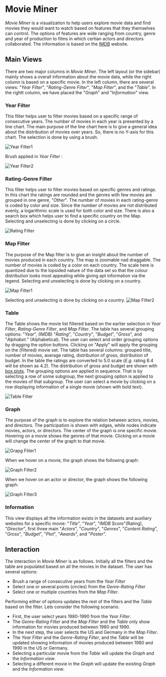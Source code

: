 # Movie Miner


*Movie Miner* is a visualization to help users explore movie data and find movies they would want to watch based on features that they themselves can control. The options of features are wide ranging from country, genre and year of production to films in which certian actors and directors collaborated.
The information is based on the [IMDB](https://www.imdb.com) website.

## Main Views

There are two major columns in *Movie Miner*. The left layout (or the sidebar) mainly shows a overall information about the movie data, while the right column is based on a specific movie.
In the left column, there are several views: "*Year Filter*", "*Rating-Genre Filter*", "*Map Filter*", and the "*Table*". In the rightt column, we have placed the "*Graph*" and "*Information*" view.

### Year Filter

This filter helps user to filter movies based on a specific range of consecutive years. The number of movies in each year is presented by a line chart. The main purpose of the line chart here is to give a general idea about the distribution of movies over years. So, there is no Y-axis for this chart. The selection is done by using a brush.

![Year Filter1](figs/year.PNG)

Brush applied in *Year Filter* :

![Year Filter2](figs/year2.PNG)

### Rating-Genre Filter

This filter helps user to filter movies based on specific genres and ratings. In this chart the ratings are rounded and the genres with few movies are grouped in one genre, "*Other*". The number of movies in each rating-genre is coded by color and size. Since the number of movies are not distributed evenly, a logarithmic scale is used for both color and size. There is also a search box which helps user to find a specific country on the Map.
Selecting and unselecting is done by clicking on a circle.

![Rating Filter](figs/RatingGenre.PNG)


### Map Filter

The purpose of the Map filter is to give an insight about the number of movies produced in each country. The map is zoomable nad draggable. The number of movies is coded by a color on each country. The scale here is quantized due to the lopsided nature of the data set so that the colour distribution looks most appealing while giving apt information via the legend.
Selecting and unselecting is done by clicking on a country.

![Map Filter1](figs/map.PNG)

Selecting and unselecting is done by clicking on a country.
![Map Filter2](figs/map2.PNG)


### Table

The Table shows the movie list filtered based on the earlier selection in *Year Filter*, *Rating-Genre Filter*, and *Map Filter*. The table has several grouping options: "*Year*", (IMDB) "*Rating*", "*Country*", "*Budget*", "*Gross*", and "*Alphabet.*" (Alphabetical). The user can select and order grouping options by dragging the option buttons. Clicking on "Apply" will apply the grouping on the (filtered) movie set. The table has several columns: grouped title, number of movies, average rating, distribution of gross, distribution of budget. In the table the ratings are converted to 5.0 scale (*E.g.* rating 8.4 will be shown as 4.2). The distribution of gross and budget are shown with [box plots](https://en.wikipedia.org/wiki/Box_plot). The grouping options are applied in sequence. That is by selecting a row of some subgroup, the next grouping option is applied to the movies of that subgroup.
The user can select a movie by clicking on a row displaying information of a single movie (shown with bold text).

![Table Filter](figs/table.PNG)

### Graph

The purpose of the graph is to explore the relation between actors, movies, and directors. The participation is shown with edges, while nodes indicate movies, actors, or directors. The center of the graph is one specific movie. Hovering on a movie shows the genres of that movie. Clicking on a movie will change the center of the graph to that movie.

![Grapg Filter1](figs/graph.PNG)

When we hover on a movie, the graph shows the following graph:

![Graph Filter2](figs/graph2.PNG)

When we hover on an actor or director, the graph shows the following graph:


![Graph Filter3](figs/map3.PNG)


### Information

This view displays all the information exists in the datasets and auxiliary websites for a specific movie: "*Title*", "*Year*", "*IMDB Score*"(Rating), "*Director*", first three main "*Actors*", "*Country*", "*Genres*", "*Content Rating*", "*Gross*", "*Budget*", "*Plot*", "*Awards*", and "*Poster*".


## Interaction


The interaction in *Movie Miner* is as follows. 
Initially all the filters and the table are populated based on all the movies in the dataset. 
The user has several options: 

* Brush a range of consecutive years from the *Year Filter*
* Select one or several points (circles) from the *Genre-Rating Filter*
* Select one or multiple countries from the *Map Filter*. 

Performing either of options updates the rest of the filters and the *Table* based on the filter.
Lets consider the following scenario. 

* First, the user select years 1980-1990 from the *Year Filter*.
* The *Genre-Rating Filter* and the *Map Filter* and the *Table* only show information for movies produced between 1980 and 1990. 
* In the next step, the user selects the US and Germany in the *Map Filter*. 
* The *Year Filter* and the *Genre-Rating Filter*, and the *Table* will be updated showing information of movies produced between 1980 and 1990 in the US or Germany.
* Selecting a particular movie from the *Table* will update the *Graph* and the *Information view*. 
* Selecting a different movie in the *Graph* will update the existing *Graph* and the *Information view*.


